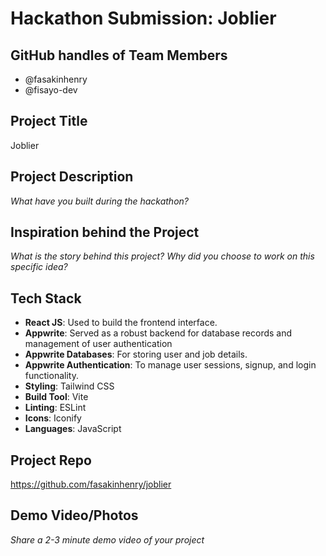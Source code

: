 # Hackathon Submission: Joblier

## GitHub handles of Team Members

- @fasakinhenry
- @fisayo-dev

## Project Title

Joblier

## Project Description

_What have you built during the hackathon?_

<!--
The project I created is...
-->

## Inspiration behind the Project

_What is the story behind this project? Why did you choose to work on this specific idea?_

<!--
The reason I chose this idea/project was...
-->

## Tech Stack

- **React JS**: Used to build the frontend interface.
- **Appwrite**: Served as a robust backend for database records and management of user authentication
- **Appwrite Databases**: For storing user and job details.
- **Appwrite Authentication**: To manage user sessions, signup, and login functionality.
- **Styling**: Tailwind CSS
- **Build Tool**: Vite
- **Linting**: ESLint
- **Icons**: Iconify
- **Languages**: JavaScript

## Project Repo

https://github.com/fasakinhenry/joblier

## Demo Video/Photos

_Share a 2-3 minute demo video of your project_

<!--
https://www.youtube.com/watch?v=9IBaX1avYWc
-->
